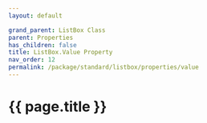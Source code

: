 ```yaml
---
layout: default

grand_parent: ListBox Class
parent: Properties
has_children: false
title: ListBox.Value Property
nav_order: 12
permalink: /package/standard/listbox/properties/value
---
```

# {{ page.title }}
